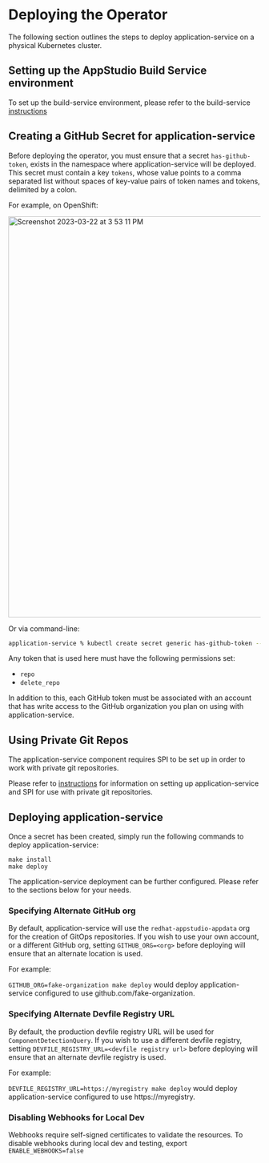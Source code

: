 # Deploying the Operator

The following section outlines the steps to deploy application-service on a physical Kubernetes cluster.

## Setting up the AppStudio Build Service environment

To set up the build-service environment, please refer to the build-service [instructions](./build-service.md)



## Creating a GitHub Secret for application-service

Before deploying the operator, you must ensure that a secret `has-github-token`, exists in the namespace where application-service will be deployed. This secret must contain a key `tokens`, whose value points to a comma separated list without spaces of key-value pairs of token names and tokens, delimited by a colon. 

For example, on OpenShift:

<img width="801" alt="Screenshot 2023-03-22 at 3 53 11 PM" src="https://user-images.githubusercontent.com/6880023/227020767-30b3db08-e191-4ec1-81df-81ae2df55d79.png">

Or via command-line:

```bash
application-service % kubectl create secret generic has-github-token --from-literal=tokens=token1:ghp_faketoken,token2:ghp_anothertoken,token3:ghp_thirdtoken
```

Any token that is used here must have the following permissions set:
- `repo`
- `delete_repo`

In addition to this, each GitHub token must be associated with an account that has write access to the GitHub organization you plan on using with application-service.

## Using Private Git Repos

The application-service component requires SPI to be set up in order to work with private git repositories.

Please refer to [instructions](./private-git-repos.md) for information on setting up application-service and SPI for use with private git repositories.

## Deploying application-service


Once a secret has been created, simply run the following commands to deploy application-service:
```
make install
make deploy
```

The application-service deployment can be further configured. Please refer to the sections below for your needs.

### Specifying Alternate GitHub org

By default, application-service will use the `redhat-appstudio-appdata` org for the creation of GitOps repositories. If you wish to use your own account, or a different GitHub org, setting `GITHUB_ORG=<org>` before deploying will ensure that an alternate location is used.

For example:

`GITHUB_ORG=fake-organization make deploy` would deploy application-service configured to use github.com/fake-organization.

### Specifying Alternate Devfile Registry URL

By default, the production devfile registry URL will be used for `ComponentDetectionQuery`. If you wish to use a different devfile registry, setting `DEVFILE_REGISTRY_URL=<devfile registry url>`  before deploying will ensure that an alternate devfile registry is used.

For example:

`DEVFILE_REGISTRY_URL=https://myregistry make deploy` would deploy application-service configured to use https://myregistry.

### Disabling Webhooks for Local Dev

Webhooks require self-signed certificates to validate the resources. To disable webhooks during local dev and testing, export `ENABLE_WEBHOOKS=false`